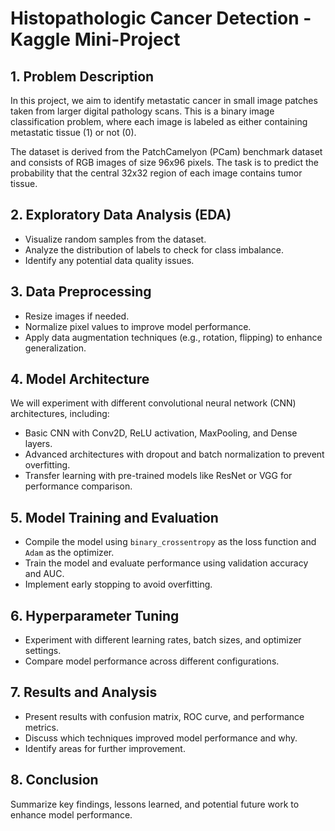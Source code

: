 # **Histopathologic Cancer Detection - Kaggle Mini-Project**

## **1. Problem Description**
In this project, we aim to identify metastatic cancer in small image patches taken from larger digital pathology scans. This is a binary image classification problem, where each image is labeled as either containing metastatic tissue (1) or not (0).

The dataset is derived from the PatchCamelyon (PCam) benchmark dataset and consists of RGB images of size 96x96 pixels. The task is to predict the probability that the central 32x32 region of each image contains tumor tissue.

## **2. Exploratory Data Analysis (EDA)**
- Visualize random samples from the dataset.
- Analyze the distribution of labels to check for class imbalance.
- Identify any potential data quality issues.

## **3. Data Preprocessing**
- Resize images if needed.
- Normalize pixel values to improve model performance.
- Apply data augmentation techniques (e.g., rotation, flipping) to enhance generalization.

## **4. Model Architecture**
We will experiment with different convolutional neural network (CNN) architectures, including:
- Basic CNN with Conv2D, ReLU activation, MaxPooling, and Dense layers.
- Advanced architectures with dropout and batch normalization to prevent overfitting.
- Transfer learning with pre-trained models like ResNet or VGG for performance comparison.

## **5. Model Training and Evaluation**
- Compile the model using `binary_crossentropy` as the loss function and `Adam` as the optimizer.
- Train the model and evaluate performance using validation accuracy and AUC.
- Implement early stopping to avoid overfitting.

## **6. Hyperparameter Tuning**
- Experiment with different learning rates, batch sizes, and optimizer settings.
- Compare model performance across different configurations.

## **7. Results and Analysis**
- Present results with confusion matrix, ROC curve, and performance metrics.
- Discuss which techniques improved model performance and why.
- Identify areas for further improvement.

## **8. Conclusion**
Summarize key findings, lessons learned, and potential future work to enhance model performance.
